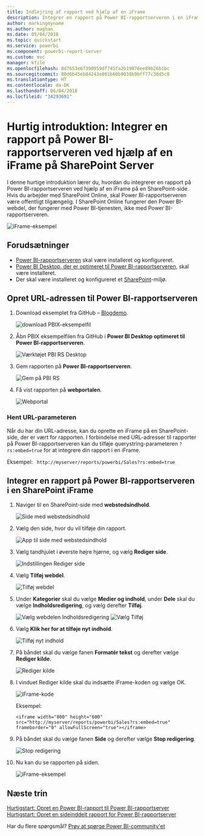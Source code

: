 ```yaml
---
title: Indlejring af rapport ved hjælp af en iFrame
description: Integrer en rapport på Power BI-rapportserveren i en iFrame på SharePoint Server
author: markingmyname
ms.author: maghan
ms.date: 05/04/2018
ms.topic: quickstart
ms.service: powerbi
ms.component: powerbi-report-server
ms.custom: mvc
manager: kfile
ms.openlocfilehash: 8d7653e6f390959df745fa2b19076ee89b26b1bc
ms.sourcegitcommit: 80d6b45eb84243e801b60b9038b9bff77c30d5c8
ms.translationtype: HT
ms.contentlocale: da-DK
ms.lasthandoff: 06/04/2018
ms.locfileid: "34293691"
---
```

# <a name="quickstart-embed-a-power-bi-report-server-report-using-an-iframe-in-sharepoint-server"></a>Hurtig introduktion: Integrer en rapport på Power BI-rapportserveren ved hjælp af en iFrame på SharePoint Server

I denne hurtige introduktion lærer du, hvordan du integrerer en rapport på Power BI-rapportserveren ved hjælp af en iFrame på en SharePoint-side. Hvis du arbejder med SharePoint Online, skal Power BI-rapportserveren være offentligt tilgængelig. I SharePoint Online fungerer den Power BI-webdel, der fungerer med Power BI-tjenesten, ikke med Power BI-rapportserveren. 

![iFrame-eksempel](media/quickstart-embed/quickstart_embed_01.png)
## <a name="prerequisites"></a>Forudsætninger
* [Power BI-rapportserveren](https://powerbi.microsoft.com/en-us/report-server/) skal være installeret og konfigureret.
* [Power BI Desktop, der er optimeret til Power BI-rapportserveren](install-powerbi-desktop.md), skal være installeret.
* Der skal være installeret og konfigureret et [SharePoint](https://docs.microsoft.com/en-us/sharepoint/install/install)-miljø.

## <a name="creating-the-power-bi-report-server-report-url"></a>Opret URL-adressen til Power BI-rapportserveren

1. Download eksemplet fra GitHub – [Blogdemo](https://github.com/Microsoft/powerbi-desktop-samples).

    ![download PBIX-eksempelfil](media/quickstart-embed/quickstart_embed_14.png)

2. Åbn PBIX eksempelfilen fra GitHub i **Power BI Desktop optimeret til Power BI-rapportserveren**.

    ![Værktøjet PBI RS Desktop](media/quickstart-embed/quickstart_embed_02.png)

3. Gem rapporten på **Power BI-rapportserveren**. 

    ![Gem på PBI RS](media/quickstart-embed/quickstart_embed_03.png)

4. Få vist rapporten på **webportalen**.

    ![Webportal](media/quickstart-embed/quickstart_embed_04.png)

### <a name="capturing-the-url-parameter"></a>Hent URL-parameteren

Når du har din URL-adresse, kan du oprette en iFrame på en SharePoint-side, der er vært for rapporten. I forbindelse med URL-adresser til rapporter på Power BI-rapportserveren kan du tilføje querystring-parameteren `?rs:embed=true` for at integrere din rapport i en iFrame. 

   Eksempel:
    ``` 
    http://myserver/reports/powerbi/Sales?rs:embed=true
    ```
## <a name="embedding-a-power-bi-report-server-report-in-a-sharepoint-iframe"></a>Integrer en rapport på Power BI-rapportserveren i en SharePoint iFrame

1. Naviger til en SharePoint-side med **webstedsindhold**.

    ![Side med webstedsindhold](media/quickstart-embed/quickstart_embed_05.png)

2. Vælg den side, hvor du vil tilføje din rapport.

    ![App til side med webstedsindhold](media/quickstart-embed/quickstart_embed_06.png)

3. Vælg tandhjulet i øverste højre hjørne, og vælg **Rediger side**.

    ![Indstillingen Rediger side](media/quickstart-embed/quickstart_embed_07.png)

4. Vælg **Tilføj webdel**.

    ![Tilføj webdel](media/quickstart-embed/quickstart_embed_08.png)

5. Under **Kategorier** skal du vælge **Medier og indhold**, under **Dele** skal du vælge **Indholdsredigering**, og vælg derefter **Tilføj**.

    ![Vælg webdelen Indholdsredigering](media/quickstart-embed/quickstart_embed_09.png) ![Vælg Tilføj](media/quickstart-embed/quickstart_embed_091.png)

6. Vælg **Klik her for at tilføje nyt indhold**.

    ![Tilføj nyt indhold](media/quickstart-embed/quickstart_embed_10.png)

7. På båndet skal du vælge fanen **Formatér tekst** og derefter vælge **Rediger kilde**.

     ![Rediger kilde](media/quickstart-embed/quickstart_embed_11.png)

8. I vinduet Rediger kilde skal du indsætte iFrame-koden og vælge OK.

    ![iFrame-kode](media/quickstart-embed/quickstart_embed_12.png)

     Eksempel:
     ```
     <iframe width="800" height="600" src="http://myserver/reports/powerbi/Sales?rs:embed=true" frameborder="0" allowFullScreen="true"></iframe>
     ```

9. På båndet skal du vælge fanen **Side** og derefter vælge **Stop redigering**.

    ![Stop redigering](media/quickstart-embed/quickstart_embed_13.png)

10. Nu kan du se rapporten på siden.

    ![iFrame-eksempel](media/quickstart-embed/quickstart_embed_01.png)

## <a name="next-steps"></a>Næste trin

[Hurtigstart: Opret en Power BI-rapport til Power BI-rapportserver](quickstart-create-powerbi-report.md)  
[Hurtigstart: Opret en sideinddelt rapport for Power BI-rapportserver](quickstart-create-paginated-report.md)  

Har du flere spørgsmål? [Prøv at spørge Power BI-community'et](https://community.powerbi.com/) 
